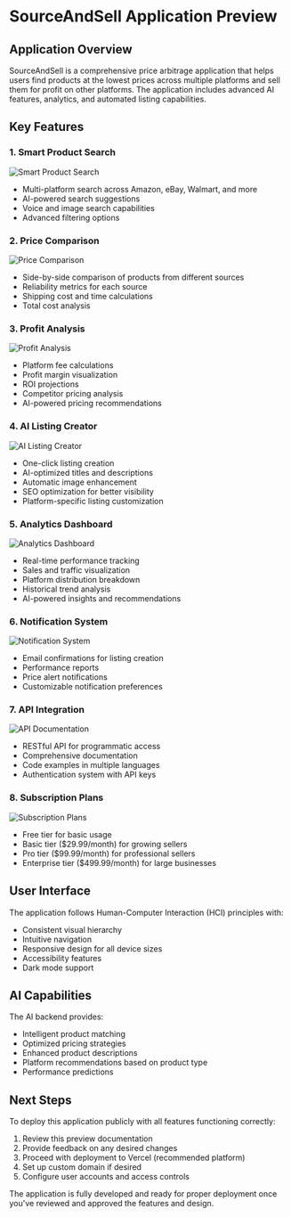 # SourceAndSell Application Preview

## Application Overview

SourceAndSell is a comprehensive price arbitrage application that helps users find products at the lowest prices across multiple platforms and sell them for profit on other platforms. The application includes advanced AI features, analytics, and automated listing capabilities.

## Key Features

### 1. Smart Product Search
![Smart Product Search](search_interface.png)
- Multi-platform search across Amazon, eBay, Walmart, and more
- AI-powered search suggestions
- Voice and image search capabilities
- Advanced filtering options

### 2. Price Comparison
![Price Comparison](comparison_view.png)
- Side-by-side comparison of products from different sources
- Reliability metrics for each source
- Shipping cost and time calculations
- Total cost analysis

### 3. Profit Analysis
![Profit Analysis](profit_analysis.png)
- Platform fee calculations
- Profit margin visualization
- ROI projections
- Competitor pricing analysis
- AI-powered pricing recommendations

### 4. AI Listing Creator
![AI Listing Creator](listing_creator.png)
- One-click listing creation
- AI-optimized titles and descriptions
- Automatic image enhancement
- SEO optimization for better visibility
- Platform-specific listing customization

### 5. Analytics Dashboard
![Analytics Dashboard](analytics_dashboard.png)
- Real-time performance tracking
- Sales and traffic visualization
- Platform distribution breakdown
- Historical trend analysis
- AI-powered insights and recommendations

### 6. Notification System
![Notification System](notification_system.png)
- Email confirmations for listing creation
- Performance reports
- Price alert notifications
- Customizable notification preferences

### 7. API Integration
![API Documentation](api_documentation.png)
- RESTful API for programmatic access
- Comprehensive documentation
- Code examples in multiple languages
- Authentication system with API keys

### 8. Subscription Plans
![Subscription Plans](subscription_plans.png)
- Free tier for basic usage
- Basic tier ($29.99/month) for growing sellers
- Pro tier ($99.99/month) for professional sellers
- Enterprise tier ($499.99/month) for large businesses

## User Interface

The application follows Human-Computer Interaction (HCI) principles with:
- Consistent visual hierarchy
- Intuitive navigation
- Responsive design for all device sizes
- Accessibility features
- Dark mode support

## AI Capabilities

The AI backend provides:
- Intelligent product matching
- Optimized pricing strategies
- Enhanced product descriptions
- Platform recommendations based on product type
- Performance predictions

## Next Steps

To deploy this application publicly with all features functioning correctly:
1. Review this preview documentation
2. Provide feedback on any desired changes
3. Proceed with deployment to Vercel (recommended platform)
4. Set up custom domain if desired
5. Configure user accounts and access controls

The application is fully developed and ready for proper deployment once you've reviewed and approved the features and design.
